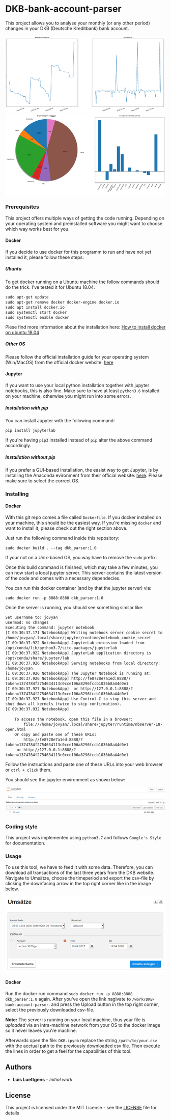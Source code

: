 # DKB-bank-account-parser

This project allows you to analyse your monthly (or any other period) changes in your DKB (Deutsche Kreditbank) bank account.

![Balance and spendings graph](./images/balance_spendings.png)
![Expenses and trend graph](./images/expense_trend.png)

### Prerequisites

This project offers multiple ways of getting the code running. Depending on your operating system and preinstalled software you might want to choose which way works best for you.

#### Docker

If you decide to use docker for this programm to run and have not yet installed it, please follow these steps:

##### Ubuntu

To get docker running on a Ubuntu machine the follow commands should do the trick. I've tested it for Ubuntu 18.04.

```
sudo apt-get update
sudo apt-get remove docker docker-engine docker.io
sudo apt install docker.io
sudo systemctl start docker
sudo systemctl enable docker
```

Plese find more information about the installation here: [How to install docker on ubuntu 18.04](https://phoenixnap.com/kb/how-to-install-docker-on-ubuntu-18-04)

##### Other OS

Please follow the official installation guide for your operating system (Win/MacOS) from the official docker website: [here](https://www.docker.com/products/docker-desktop)


#### Jupyter

If you want to use your local python installation together with jupyter notebooks, this is also fine. Make sure to have at least `python3.6` installed on your machine, otherwise you might run into some errors.

##### Installation with pip

You can install Jupyter with the following command:

```
pip install jupyterlab
```

If you're having `pip3` installed instead of `pip` alter the above command accordingly.

##### Installation without pip

If you prefer a GUI-based installation, the easist way to get Jupyter, is by installing the Anaconda evironment from their official website: [here](https://www.anaconda.com/distribution/#download-section). Please make sure to select the correct OS.

### Installing

#### Docker 
With this git repo comes a file called `Dockerfile`. If you docker installed on your machine, this should be the easiest way. If you're missing `docker` and want to install it, please check out the right section above.

Just run the following command inside this repository:

```
sudo docker build . --tag dkb_parser:1.0
```

If your not on a Unix-based OS, you way have to remove the `sudo` prefix.

Once this build command is finished, which may take a few minutes, you can now start a local jupyter server. This server contains the latest version of the code and comes with a necessary dependecies.

You can run this docker container (and by that the jupyter server) via:

```
sudo docker run -p 8888:8888 dkb_parser:1.0
```
Once the server is running, you should see something similar like:

```
Set username to: jovyan
usermod: no changes
Executing the command: jupyter notebook
[I 09:30:37.171 NotebookApp] Writing notebook server cookie secret to /home/jovyan/.local/share/jupyter/runtime/notebook_cookie_secret
[I 09:30:37.922 NotebookApp] JupyterLab extension loaded from /opt/conda/lib/python3.7/site-packages/jupyterlab
[I 09:30:37.922 NotebookApp] JupyterLab application directory is /opt/conda/share/jupyter/lab
[I 09:30:37.926 NotebookApp] Serving notebooks from local directory: /home/jovyan
[I 09:30:37.926 NotebookApp] The Jupyter Notebook is running at:
[I 09:30:37.926 NotebookApp] http://fe8728e7a1ed:8888/?token=1374784f2754634113c0cce106a8296fccb1036b8a44d0e1
[I 09:30:37.927 NotebookApp]  or http://127.0.0.1:8888/?token=1374784f2754634113c0cce106a8296fccb1036b8a44d0e1
[I 09:30:37.927 NotebookApp] Use Control-C to stop this server and shut down all kernels (twice to skip confirmation).
[C 09:30:37.932 NotebookApp] 
    
    To access the notebook, open this file in a browser:
        file:///home/jovyan/.local/share/jupyter/runtime/nbserver-18-open.html
    Or copy and paste one of these URLs:
        http://fe8728e7a1ed:8888/?token=1374784f2754634113c0cce106a8296fccb1036b8a44d0e1
     or http://127.0.0.1:8888/?token=1374784f2754634113c0cce106a8296fccb1036b8a44d0e1
```

Follow the instructions and paste one of these URLs into your web browser or `ctrl + click` them.

You should see the jupyter environment as shown below:

![Jupyter environment](./images/Jupyter-DKB.png)

### Coding style

This project was implemented using `python3.7` and follows `Google's Style` for documentation.

### Usage

To use this tool, we have to feed it with some data. Therefore, you can download all transactions of the last three years from the DKB website. Navigate to Umsätze, choose the timeperiod and export the csv-file by clicking the downfacing arrow in the top right corner like in the image below.

![Export csv file](./images/DKB_Account.png)

#### Docker

Run the docker run command `sudo docker run -p 8888:8888 dkb_parser:1.0` again. After you've open the link nagivate to `/work/DKB-bank-account-parser`. and press the Upload button in the top right corner, select the previously downloaded csv-file.

**Note:** The server is running on your local machine, thus your file is _uploaded_ via an intra-machine network from your OS to the docker image so it never leaves you're machine.

Afterwards open the file: `DKB.ipynb` replace the string `/path/to/your.csv` with the acctual path to the previously downloaded csv file. Then execute the lines in order to get a feel for the capabilities of this tool.

## Authors

* **Luis Luettgens** - *Initial work*
## License

This project is licensed under the MIT License - see the [LICENSE](LICENSE) file for details
